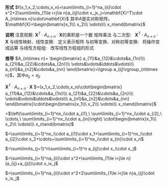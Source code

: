 **形式**
$f(x_1,x_2,\cdots,x_n)=\sum\limits_{i=1}^na_{ii}\cdot x^2+2\sum\limits_{1\le i<j\le n}a_{ij}\cdot x_jx_j=\mathbf{X}^T\cdot A_{n\times n}\cdot\mathbf{X}$
其中$A$是实对称矩阵，$\mathbf{X}=\begin{bmatrix}x_1\\\ x_2\\\ \vdots\\\ x_n\end{bmatrix}$

**说明**
注意观察: $\mathbf{X}^T\cdot A_{n\times n}\cdot\mathbf{X}$的乘积是一个数
矩阵乘法
与二次型:$\enspace$ $\mathbf{X}^T\cdot A_{n\times n}\cdot\mathbf{X}$
与线性映射、线性变换:$\enspace$ 定义表示矩阵
与初等变换、对称初等变换:$\enspace$ 将操作变成运算
与线性方程组:$\enspace$ 改写线性方程组的形式

**推导** 
$A_{n\times n}=
\begin{bmatrix}
a_{11}&a_{12}&\cdots&a_{1n}\\\ a_{21}&a_{22}&\cdots&a_{2n}\\\ \vdots&\vdots&\ddots&\vdots\\\ a_{n1}&a_{n2}&\cdots&a_{nn}
\end{bmatrix}=\lgroup a_{ij}\rgroup_{n\times n}$，其中$a_{ij}=a_{ji}$

$\mathbf{X}^T\cdot A_{n\times n}\cdot\mathbf{X}$
$=(x_1,x_2,\cdots,x_n)\cdot\begin{bmatrix}
a_{11}&a_{12}&\cdots&a_{1n}\\\ a_{21}&a_{22}&\cdots&a_{2n}\\\ \vdots&\vdots&\ddots&\vdots\\\ a_{n1}&a_{n2}&\cdots&a_{nn}
\end{bmatrix}\cdot\begin{bmatrix}x_1\\\ x_2\\\ \vdots\\\ x_n\end{bmatrix}$

=$\left(\sum\limits_{i=1}^nx_i\cdot a_{i1},\ \sum\limits_{i=1}^nx_i\cdot a_{i2},\ \cdots,\ \sum\limits_{i=1}^nx_i\cdot a_{in}\right)
\cdot\begin{bmatrix}x_1\\\ x_2\\\ \vdots\\\ x_n\end{bmatrix}$

$=\sum\limits_{i=1}^nx_i\cdot a_{i1}\cdot x_1+\sum\limits_{i=1}^nx_i\cdot a_{i2}\cdot x_2+\cdots+\sum\limits_{i=1}^nx_i\cdot a_{in}\cdot x_n$

$=\sum\limits_{j=1}^n\sum\limits_{i=1}^n a_{ij}\cdot x_i\cdot x_j$

$=\sum\limits_{i=1}^na_{ii}\cdot x^2+\sum\limits_{1\le i<j\le n}(a_{ij}+a_{ji})\cdot x_ix_j$

$=\sum\limits_{i=1}^na_{ii}\cdot x^2+2\sum\limits_{1\le i<j\le n}a_{ij}\cdot x_ix_j$
